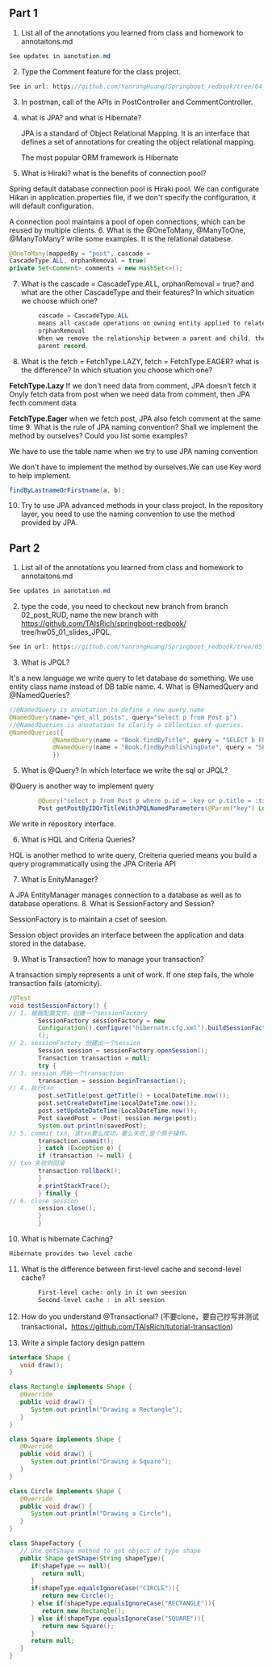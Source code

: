 ## Part 1
1. List all of the annotations you learned from class and homework to
   annotaitons.md
```java
See updates in aanotation.md
```
2. Type the Comment feature for the class project.
```java
See in url: https://github.com/YanrongHuang/Springboot_redbook/tree/04_comment
```
3. In postman, call of the APIs in PostController and CommentController.
4. what is JPA? and what is Hibernate?

   JPA is a standard of Object Relational Mapping. It is an interface that defines a set of
   annotations for creating the object relational mapping.

   The most popular ORM framework is Hibernate
5. What is Hiraki? what is the benefits of connection pool?

Spring default database connection pool is Hiraki pool. We can configurate Hikari in application.properties file, if we don't specify the
configuration, it will default configuration.

A connection pool maintains a pool of open connections, which can be reused by multiple clients.
6. What is the @OneToMany, @ManyToOne, @ManyToMany? write some examples.
It is the relational databese.
```java
@OneToMany(mappedBy = "post", cascade =
CascadeType.ALL, orphanRemoval = true)
private Set<Comment> comments = new HashSet<>();
```
7. What is the cascade = CascadeType.ALL, orphanRemoval = true? and what
   are the other CascadeType and their features? In which situation we choose
   which one?
```java
        cascade = CascadeType.ALL
        means all cascade operations on owning entity applied to related entity 
        orphanRemoval
        When we remove the relationship between a parent and child, the child record becomes an orphan record meaning that it does not have a
        parent record. 
```
8. What is the fetch = FetchType.LAZY, fetch = FetchType.EAGER? what is the
   difference? In which situation you choose which one?

**FetchType.Lazy**
If we don't need data from comment, JPA doesn't fetch it
Onyly fetch data from post
when we need data from comment, then JPA fecth comment data

**FetchType.Eager**
when we fetch post, JPA also fetch comment at the same time
9. What is the rule of JPA naming convention? Shall we implement the method by
   ourselves? Could you list some examples?

We have to use the table name when we try to use JPA naming convention

We don't have to implement the method by ourselves.We can use Key word to help implement.
```java
findByLastnameOrFirstname(a, b);
```

10. Try to use JPA advanced methods in your class project. In the repository layer,
    you need to use the naming convention to use the method provided by JPA.

## Part 2
1. List all of the annotations you learned from class and homework to
   annotaitons.md
```java
See updates in aanotation.md
```
2. type the code, you need to checkout new branch from branch 02_post_RUD,
   name the new branch with https://github.com/TAIsRich/springboot-redbook/
   tree/hw05_01_slides_JPQL.
```java
See in url: https://github.com/YanrongHuang/Springboot_redbook/tree/05_JPQL
```
3. What is JPQL?

It's a new language we write query to let database do something. We use entity class name instead of DB table name.
4. What is @NamedQuery and @NamedQueries?

```java
//@NamedQuery is annotation to define a new query name
@NamedQuery(name="get_all_posts", query="select p from Post p")
//@NamedQueries is annotation to clarify a collection of queries.
@NamedQueries({
            @NamedQuery(name = "Book.findByTitle", query = "SELECT b FROM Book b WHERE b.title = :title"),
            @NamedQuery(name = "Book.findByPublishingDate", query = "SELECT b FROM Book b WHERE b.publishingDate = :publishingDate")
            })
```
5. What is @Query? In which Interface we write the sql or JPQL?

@Query is another way to implement query 
```java
        @Query("select p from Post p where p.id = :key or p.title = :title")
        Post getPostByIDOrTitleWithJPQLNamedParameters(@Param("key") Long id,@Param("title") String title)
```
We write in repository interface.

6. What is HQL and Criteria Queries?

HQL is another method to write query, Creiteria queried means you build a query programmatically using the JPA Criteria API

7. What is EnityManager?

A JPA EntityManager manages connection to a database as well as to database
operations. 
8. What is SessionFactory and Session?

SessionFactory is to maintain a cset of seesion.

Session object provides an interface between the application and data stored in the
database.

9. What is Transaction? how to manage your transaction?

A transaction simply represents a unit of work.
If one step fails, the whole transaction fails (atomicity). 

```java
/@Test
void testSessionFactory() {
// 1. 根据配置⽂件，创建⼀个sessionFactory
        SessionFactory sessionFactory = new
        Configuration().configure("hibernate.cfg.xml").buildSessionFactory
        ();
// 2. sessionFactory 创建出⼀个session
        Session session = sessionFactory.openSession();
        Transaction transaction = null;
        try {
// 3. session 开始⼀个transaction
        transaction = session.beginTransaction();
// 4. 执⾏txn
        post.setTitle(post.getTitle() + LocalDateTime.now());
        post.setCreateDateTime(LocalDateTime.now());
        post.setUpdateDateTime(LocalDateTime.now());
        Post savedPost = (Post) session.merge(post);
        System.out.println(savedPost);
// 5. commit txn, 该txn要么成功，要么失败,是个原⼦操作。
        transaction.commit();
        } catch (Exception e) {
        if (transaction != null) {
// txn 失败则回滚
        transaction.rollback();
        }
        e.printStackTrace();
        } finally {
// 6. close session
        session.close();
        }
        }
```
10. What is hibernate Caching?
```java
Hibernate provides two level cache
```
11. What is the difference between first-level cache and second-level cache?

```java
        First-level cache: only in it own seesion 
        Second-level cache : in all seesion
```
12. How do you understand @Transactional? (不要clone，要⾃⼰抄写并测试
    transactional，https://github.com/TAIsRich/tutorial-transaction)

13. Write a simple factory design pattern
```java
interface Shape {
   void draw();
}

class Rectangle implements Shape {
   @Override
   public void draw() {
      System.out.println("Drawing a Rectangle");
   }
}

class Square implements Shape {
   @Override
   public void draw() {
      System.out.println("Drawing a Square");
   }
}

class Circle implements Shape {
   @Override
   public void draw() {
      System.out.println("Drawing a Circle");
   }
}

class ShapeFactory {
   // Use getShape method to get object of type shape 
   public Shape getShape(String shapeType){
      if(shapeType == null){
         return null;
      }		
      if(shapeType.equalsIgnoreCase("CIRCLE")){
         return new Circle();
      } else if(shapeType.equalsIgnoreCase("RECTANGLE")){
         return new Rectangle();
      } else if(shapeType.equalsIgnoreCase("SQUARE")){
         return new Square();
      }
      return null;
   }
}

```